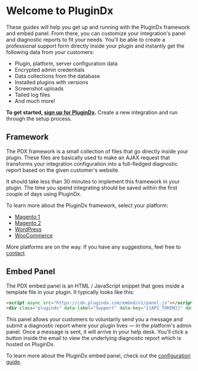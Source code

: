 # Welcome to PluginDx

These guides will help you get up and running with the PluginDx framework and embed panel. From there, you can customize your integration's panel and diagnostic reports to fit your needs. You'll be able to create a professional support form directly inside your plugin and instantly get the following data from your customers:

- Plugin, platform, server configuration data
- Encrypted admin credentials
- Data collections from the database
- Installed plugins with versions
- Screenshot uploads
- Tailed log files
- And much more!

**To get started, [sign up for PluginDx](https://app.plugindx.com/register).** Create a new integration and run through the setup process.

## Framework

The PDX framework is a small collection of files that go directly inside your plugin. These files are basically used to make an AJAX request that transforms your integration configuration into a full-fledged diagnostic report based on the given customer's website.

It should take less than 30 minutes to implement this framework in your plugin. The time you spend integrating should be saved within the first couple of days using PluginDx.

To learn more about the PluginDx framework, select your platform:

- [Magento 1](/integrations/magento1.html)
- [Magento 2](/integrations/magento2.html)
- [WordPress](/integrations/wordpress.html)
- [WooCommerce](/integrations/woocommerce.html)

More platforms are on the way. If you have any suggestions, feel free to [contact](https://plugindx.com/contact).

## Embed Panel

The PDX embed panel is an HTML / JavaScript snippet that goes inside a template file in your plugin. It typically looks like this:

```html
<script async src="https://cdn.plugindx.com/embed/v1/panel.js"></script>
<div class="plugindx" data-label="Support" data-key="{{API_TOKEN}}" data-platform="magento2" data-report="<?php echo $block->getReportUrl() ?>"></div>
```

This panel allows your customers to voluntarily send you a message and submit a diagnostic report where your plugin lives &mdash; in the platform's admin panel. Once a message is sent, it will arrive in your help desk. You'll click a button inside the email to view the underlying diagnostic report which is hosted on PluginDx.

To learn more about the PluginDx embed panel, check out the [configuration guide](/configuration.html).

